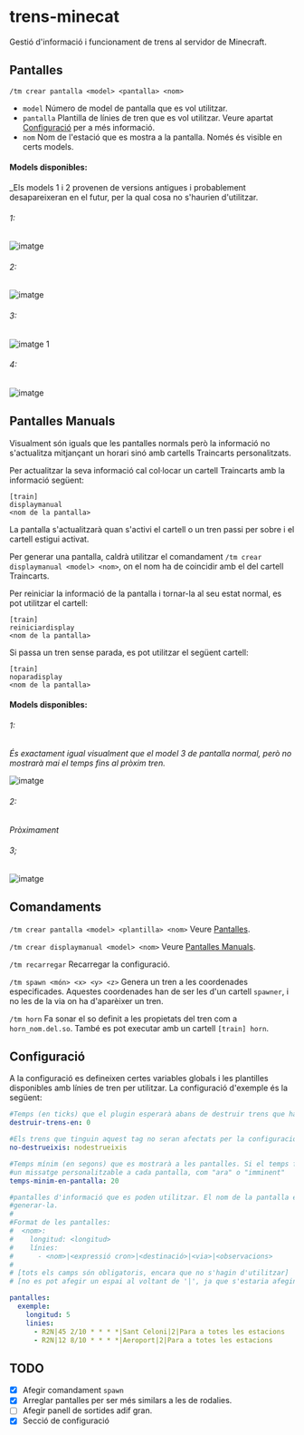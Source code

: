 # trens-minecat
Gestió d'informació i funcionament de trens al servidor de Minecraft.

## Pantalles

`/tm crear pantalla <model> <pantalla> <nom>`
  - `model` Número de model de pantalla que es vol utilitzar.
  - `pantalla` Plantilla de línies de tren que es vol utilitzar. Veure apartat [Configuració](https://github.com/janvinas/trens-minecat#Configuració) per a més informació. 
  - `nom` Nom de l'estació que es mostra a la pantalla. Només és visible en certs models.

#### Models disponibles:
_Els models 1 i 2 provenen de versions antigues i probablement desapareixeran en el futur, per la qual cosa no s'haurien d'utilitzar.
###### 1: 
![imatge](/imatges/1.png)

###### 2:
![imatge](/imatges/2.png)

###### 3:
![imatge 1](/imatges/3a.png)

###### 4:
![imatge](/imatges/4.png)

## Pantalles Manuals

Visualment són iguals que les pantalles normals però la informació no s'actualitza mitjançant un horari sinó amb cartells Traincarts personalitzats.

Per actualitzar la seva informació cal col·locar un cartell Traincarts amb la informació següent:
```
[train]
displaymanual
<nom de la pantalla>
```
La pantalla s'actualitzarà quan s'activi el cartell o un tren passi per sobre i el cartell estigui activat.

Per generar una pantalla, caldrà utilitzar el comandament `/tm crear displaymanual <model> <nom>`, on el nom ha de coincidir amb el del cartell Traincarts.

Per reiniciar la informació de la pantalla i tornar-la al seu estat normal, es pot utilitzar el cartell:
```
[train]
reiniciardisplay
<nom de la pantalla>
```

Si passa un tren sense parada, es pot utilitzar el següent cartell:
```
[train]
noparadisplay
<nom de la pantalla>
```

#### Models disponibles:

###### 1:
_És exactament igual visualment que el model 3 de pantalla normal, però no mostrarà mai el temps fins al pròxim tren._

![imatge](/imatges/3a.png)

###### 2:
_Pròximament_

###### 3;
![imatge](/imatges/manual/3.png)

## Comandaments

`/tm crear pantalla <model> <plantilla> <nom>` Veure [Pantalles](#Pantalles).

`/tm crear displaymanual <model> <nom>` Veure [Pantalles Manuals](#Pantalles-Manuals).

`/tm recarregar` Recarregar la configuració.

`/tm spawn <món> <x> <y> <z>` Genera un tren a les coordenades especificades. Aquestes coordenades han de ser les d'un cartell `spawner`, i no les de la via on ha d'aparèixer un tren.

`/tm horn` Fa sonar el so definit a les propietats del tren com a `horn_nom.del.so`. També es pot executar amb un cartell `[train] horn`.

## Configuració

A la configuració es defineixen certes variables globals i les plantilles disponibles amb línies de tren per utilitzar. La configuració d'exemple és la següent:

```yaml
#Temps (en ticks) que el plugin esperarà abans de destruir trens que hagin estat aturats. 0 desactiva la funció.
destruir-trens-en: 0

#Els trens que tinguin aquest tag no seran afectats per la configuració anterior i, per tant, no es destruiran mai.
no-destrueixis: nodestrueixis

#Temps mínim (en segons) que es mostrarà a les pantalles. Si el temps fins al proper tren és menor que això es mostrarà
#un missatge personalitzable a cada pantalla, com "ara" o "imminent"
temps-minim-en-pantalla: 20

#pantalles d'informació que es poden utilitzar. El nom de la pantalla és el que s'utilitzarà en el comandament per
#generar-la.
#
#Format de les pantalles:
#  <nom>:
#    longitud: <longitud>
#    línies:
#      - <nom>|<expressió cron>|<destinació>|<via>|<observacions>
#
# [tots els camps són obligatoris, encara que no s'hagin d'utilitzar]
# [no es pot afegir un espai al voltant de '|', ja que s'estaria afegint al camp corresponent]

pantalles:
  exemple:
    longitud: 5
    linies:
      - R2N|45 2/10 * * * *|Sant Celoni|2|Para a totes les estacions
      - R2N|12 8/10 * * * *|Aeroport|2|Para a totes les estacions
```

## TODO

- [x] Afegir comandament `spawn`
- [x] Arreglar pantalles per ser més similars a les de rodalies.
- [ ] Afegir panell de sortides adif gran.
- [x] Secció de configuració
